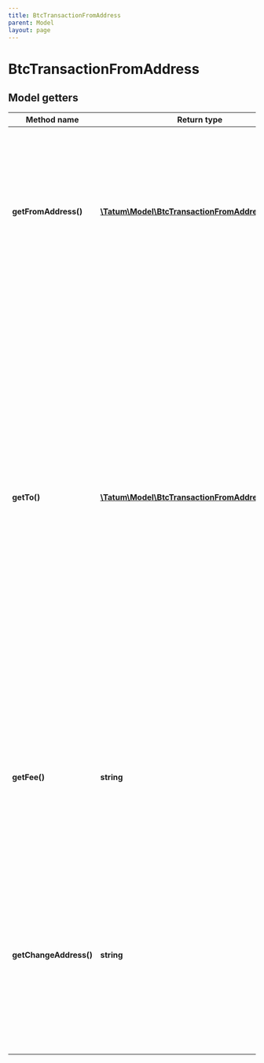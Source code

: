 ```yaml
---
title: BtcTransactionFromAddress
parent: Model
layout: page
---
```


# BtcTransactionFromAddress

## Model getters

Method name | Return type | Description | Notes
------------ | ------------- | ------------- | -------------
**getFromAddress()** | [**\Tatum\Model\BtcTransactionFromAddressSource[]**](../BtcTransactionFromAddressSource) | The array of blockchain addresses to send the assets from and their private keys. For each address, the last 100 transactions are scanned for any UTXO to be included in the transaction. | ex.: `null`
**getTo()** | [**\Tatum\Model\BtcTransactionFromAddressTarget[]**](../BtcTransactionFromAddressTarget) | The array of blockchain addresses to send the assets to and the amounts that each address should receive (in BTC). The difference between the UTXOs calculated in the <code>fromAddress</code> section and the total amount to receive calculated in the <code>to</code> section will be used as the gas fee. To explicitly specify the fee amount and the blockchain address where any extra funds remaining after covering the fee will be sent, set the <code>fee</code> and <code>changeAddress</code> parameters. | ex.: `null`
**getFee()** | **string** | The fee to be paid for the transaction (in BTC); if you are using this parameter, you have to also use the <code>changeAddress</code> parameter because these two parameters only work together. | ex.: `0.0015` [optional]
**getChangeAddress()** | **string** | The blockchain address to send any extra assets remaning after covering the fee to; if you are using this parameter, you have to also use the <code>fee</code> parameter because these two parameters only work together. | ex.: `2MzNGwuKvMEvKMQogtgzSqJcH2UW3Tc5oc7` [optional]

